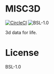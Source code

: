 # MISC3D
[![CircleCI](https://circleci.com/gh/namachan10777/misc3d/tree/master.svg?style=shield)](https://circleci.com/gh/namachan10777/misc3d/tree/master)
![BSL-1.0](https://img.shields.io/badge/License-BSL%201.0-blue.svg)

3d data for life.
# License
BSL-1.0
